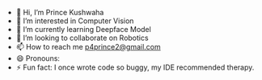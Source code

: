- 👋 Hi, I’m Prince Kushwaha
- 👀 I’m interested in Computer Vision
- 🌱 I’m currently learning Deepface Model
- 💞️ I’m looking to collaborate on Robotics 
- 📫 How to reach me  p4prince2@gmail.com
- 😄 Pronouns: 
- ⚡ Fun fact: I once wrote code so buggy, my IDE recommended therapy.

<!---
p4prince2/p4prince2 is a ✨ special ✨ repository because its `README.md` (this file) appears on your GitHub profile.
You can click the Preview link to take a look at your changes.
--->
